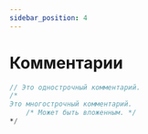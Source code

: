 ```yaml
---
sidebar_position: 4
---
```


# Комментарии

```v
// Это однострочный комментарий.
/*
Это многострочный комментарий.
    /* Может быть вложенным. */
*/
```